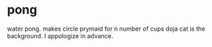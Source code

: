 # pong
water pong.
makes circle prymaid for n number of cups
doja cat is the background.
I appologize in advance.
